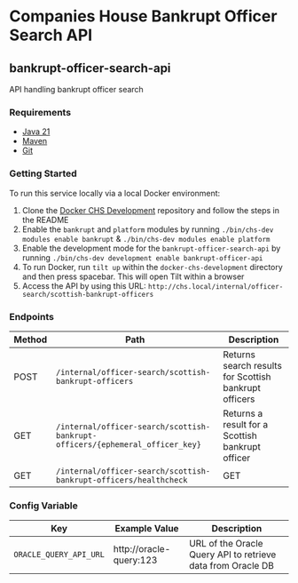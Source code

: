# Companies House Bankrupt Officer Search API
## bankrupt-officer-search-api
API handling bankrupt officer search

### Requirements
* [Java 21](https://www.oracle.com/java/technologies/downloads/#java21)
* [Maven][2]
* [Git][3]

### Getting Started
To run this service locally via a local Docker environment:

1. Clone the [Docker CHS Development](https://github.com/companieshouse/docker-chs-development) repository and follow the steps in the README
2. Enable the `bankrupt` and `platform` modules by running `./bin/chs-dev modules enable bankrupt` & `./bin/chs-dev modules enable platform`
3. Enable the development mode for the `bankrupt-officer-search-api` by running `./bin/chs-dev development enable bankrupt-officer-api`
4. To run Docker, run `tilt up` within the `docker-chs-development` directory and then press spacebar. This will open Tilt within a browser
5. Access the API by using this URL: `http://chs.local/internal/officer-search/scottish-bankrupt-officers`

### Endpoints

Method | Path | Description
--- | --- | ---
POST | `/internal/officer-search/scottish-bankrupt-officers` | Returns search results for Scottish bankrupt officers
GET | `/internal/officer-search/scottish-bankrupt-officers/{ephemeral_officer_key}` | Returns a result for a Scottish bankrupt officer
GET | `/internal/officer-search/scottish-bankrupt-officers/healthcheck` | GET | Returns HTTP OK (`200`) to indicate a healthy application instance.

[1]: http://www.oracle.com/technetwork/java/javase/downloads/jdk8-downloads-2133151.html
[2]: https://maven.apache.org/download.cgi
[3]: https://git-scm.com/downloads

### Config Variable

Key | Example Value | Description
--- | --- | ---
`ORACLE_QUERY_API_URL` | http://oracle-query:123 | URL of the Oracle Query API to retrieve data from Oracle DB
